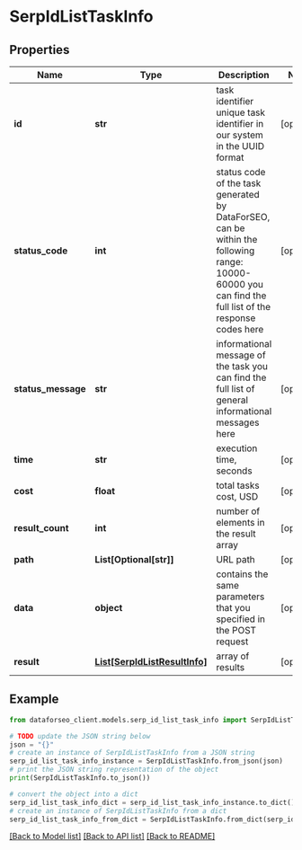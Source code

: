 # SerpIdListTaskInfo


## Properties

Name | Type | Description | Notes
------------ | ------------- | ------------- | -------------
**id** | **str** | task identifier unique task identifier in our system in the UUID format | [optional] 
**status_code** | **int** | status code of the task generated by DataForSEO, can be within the following range: 10000-60000 you can find the full list of the response codes here | [optional] 
**status_message** | **str** | informational message of the task you can find the full list of general informational messages here | [optional] 
**time** | **str** | execution time, seconds | [optional] 
**cost** | **float** | total tasks cost, USD | [optional] 
**result_count** | **int** | number of elements in the result array | [optional] 
**path** | **List[Optional[str]]** | URL path | [optional] 
**data** | **object** | contains the same parameters that you specified in the POST request | [optional] 
**result** | [**List[SerpIdListResultInfo]**](SerpIdListResultInfo.md) | array of results | [optional] 

## Example

```python
from dataforseo_client.models.serp_id_list_task_info import SerpIdListTaskInfo

# TODO update the JSON string below
json = "{}"
# create an instance of SerpIdListTaskInfo from a JSON string
serp_id_list_task_info_instance = SerpIdListTaskInfo.from_json(json)
# print the JSON string representation of the object
print(SerpIdListTaskInfo.to_json())

# convert the object into a dict
serp_id_list_task_info_dict = serp_id_list_task_info_instance.to_dict()
# create an instance of SerpIdListTaskInfo from a dict
serp_id_list_task_info_from_dict = SerpIdListTaskInfo.from_dict(serp_id_list_task_info_dict)
```
[[Back to Model list]](../README.md#documentation-for-models) [[Back to API list]](../README.md#documentation-for-api-endpoints) [[Back to README]](../README.md)


